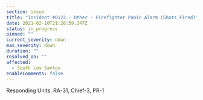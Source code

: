 ```yaml
---
section: issue
title: "Incident #0123 - Other - Firefighter Panic Alarm (Shots Fired)"
date: 2021-02-10T21:26:59.247Z
status: in_progress
pinned: ""
current_severity: down
max_severity: down
duration: ""
resolved_on: ""
affected:
  - South Los Santos
enableComments: false
---
```

Responding Units: RA-31, Chief-3, PR-1